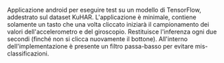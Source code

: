 Applicazione android per eseguire test su un modello di TensorFlow, addestrato sul dataset KuHAR.
L'applicazione è minimale, contiene solamente un tasto che una volta cliccato iniziarà il campionamento dei valori dell'accelerometro e del giroscopio. Restituisce l'inferenza ogni due secondi (finché non si clicca nuovamente il bottone).
All'interno dell'implementazione è presente un filtro passa-basso per evitare mis-classificazioni.

